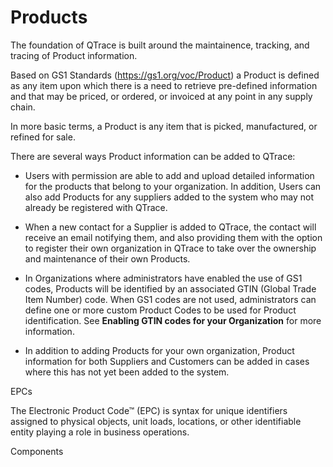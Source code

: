 # Products

The foundation of QTrace is built around the maintainence, tracking, and tracing of Product information.

Based on GS1 Standards (https://gs1.org/voc/Product) a Product is defined as any item upon which there is a need to retrieve pre-defined information and that may be priced, or ordered, or invoiced at any point in any supply chain.

In more basic terms, a Product is any item that is picked, manufactured, or refined for sale.

There are several ways Product information can be added to QTrace:

- Users with permission are able to add and upload detailed information for the products that belong to your organization.  In addition, Users can also add Products for any suppliers added to the system who may not already be registered with QTrace.

- When a new contact for a Supplier is added to QTrace, the contact will receive an email notifying them, and also providing them with the option to register their own organization in QTrace to take over the ownership and maintenance of their own Products.

- In Organizations where administrators have enabled the use of GS1 codes, Products will be identified by an associated GTIN (Global Trade Item Number) code. When GS1 codes are not used, administrators can define one or more custom Product Codes to be used for Product identification. See **Enabling GTIN codes for your Organization** for more information.

- In addition to adding Products for your own organization, Product information for both Suppliers and Customers can be added in cases where this has not yet been added to the system.

EPCs

The Electronic Product Code™ (EPC) is syntax for unique identifiers assigned to physical objects, unit loads, locations, or other identifiable entity playing a role in business operations.

Components






